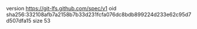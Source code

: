 version https://git-lfs.github.com/spec/v1
oid sha256:332108afb7a2158b7b33d231fcfa076dc8bdb899224d233e62c95d7d507dfa15
size 53
